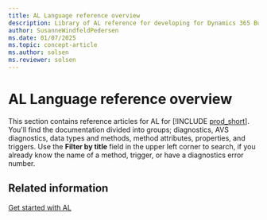 ```yaml
---
title: AL Language reference overview
description: Library of AL reference for developing for Dynamics 365 Business Central
author: SusanneWindfeldPedersen
ms.date: 01/07/2025
ms.topic: concept-article
ms.author: solsen
ms.reviewer: solsen
---
```


# AL Language reference overview

This section contains reference articles for AL for [!INCLUDE [prod_short](includes/prod_short.md)]. You'll find the documentation divided into groups; diagnostics, AVS diagnostics, data types and methods, method attributes, properties, and triggers. Use the **Filter by title** field in the upper left corner to search, if you already know the name of a method, trigger, or have a diagnostics error number.

## Related information

[Get started with AL](devenv-getting-started.md)
